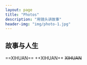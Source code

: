 ```yaml
---
layout: page
title: "Photos"
description: "用镜头讲故事"
header-img: "img/photo-1.jpg"
---
```



## 故事与人生

==XIHUAN==
++XIHUAN++
~~XIHUAN~~